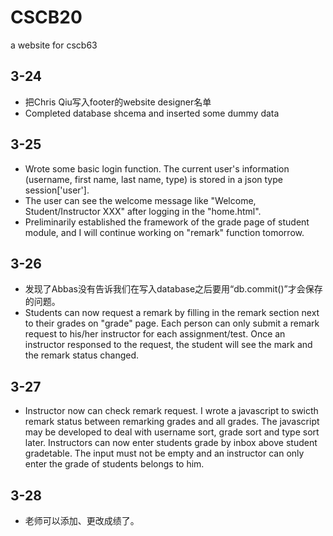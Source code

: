 # CSCB20
a website for cscb63
## 3-24
  - 把Chris Qiu写入footer的website designer名单
  - Completed database shcema and inserted some dummy data
## 3-25 
  - Wrote some basic login function. The current user's information (username, first name, last name, type) is stored in a json type session['user'].
  - The user can see the welcome message like "Welcome, Student/Instructor XXX" after logging in the "home.html".
  - Preliminarily established the framework of the grade page of student module, and I will continue working on "remark" function tomorrow.
## 3-26
  - 发现了Abbas没有告诉我们在写入database之后要用“db.commit()”才会保存的问题。
  - Students can now request a remark by filling in the remark section next to their grades on "grade" page. Each person can only submit a remark request to his/her instructor for each assignment/test. Once an instructor responsed to the request, the student will see the mark and the remark status changed.
## 3-27
  - Instructor now can check remark request. I wrote a javascript to swicth remark status between remarking grades and all grades. The javascript may be developed to deal with username sort, grade sort and type sort later. Instructors can now enter students grade by inbox above student gradetable. The input must not be empty and an instructor can only enter the grade of students belongs to him. 
## 3-28
  - 老师可以添加、更改成绩了。
